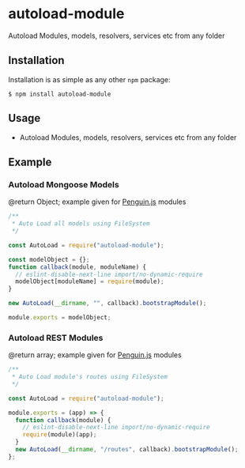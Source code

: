 # autoload-module

Autoload Modules, models, resolvers, services etc from any folder

## Installation

Installation is as simple as any other `npm` package:

```
$ npm install autoload-module
```

## Usage

- Autoload Modules, models, resolvers, services etc from any folder

## Example

### Autoload Mongoose Models

@return Object;
example given for [Penguin.js](https://github.com/samayun/penguin.js) modules

```js
/**
 * Auto Load all models using FileSystem
 */

const AutoLoad = require("autoload-module");

const modelObject = {};
function callback(module, moduleName) {
  // eslint-disable-next-line import/no-dynamic-require
  modelObject[moduleName] = require(module);
}

new AutoLoad(__dirname, "", callback).bootstrapModule();

module.exports = modelObject;
```

### Autoload REST Modules

@return array;
example given for [Penguin.js](https://github.com/samayun/penguin.js) modules

```js
/**
 * Auto Load module's routes using FileSystem
 */

const AutoLoad = require("autoload-module");

module.exports = (app) => {
  function callback(module) {
    // eslint-disable-next-line import/no-dynamic-require
    require(module)(app);
  }
  new AutoLoad(__dirname, "/routes", callback).bootstrapModule();
};
```
